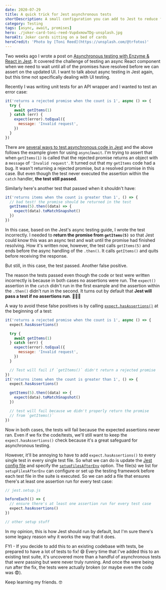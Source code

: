 ```yaml
---
date: 2020-07-29
title: A quick trick for Jest asynchronous tests
shortDescription: A small configuration you can add to Jest to reduce false positives for async tests
category: Testing
tags: [async, await, promises]
hero: ./joker-card-toni-reed-VupdxmowTDg-unsplash.jpg
heroAlt: Joker cards sitting on a bed of cards
heroCredit: 'Photo by [Toni Reed](https://unsplash.com/@trfotos)'
---
```


Two weeks ago I wrote a post on [Asynchronous testing with Enzyme & React in Jest](/blog/asynchronous-testing-with-enzyme-react-jest/). It covered the challenge of testing an async React component when we need to wait until all of the promises have resolved before we can assert on the updated UI. I want to talk about async testing in Jest again, but this time not specifically dealing with UI testing.

Recently I was writing unit tests for an API wrapper and I wanted to test an error case:

```js
it('returns a rejected promise when the count is 1', async () => {
  try {
    await getItems(1)
  } catch (err) {
    expect(error).toEqual({
      message: 'Invalid request',
    })
  }
})
```

There are [several ways to test asynchronous code in Jest](https://jestjs.io/docs/en/asynchronous) and the above follows the example given for using `async`/`await`. I'm trying to assert that when `getItems(1)` is called that the rejected promise returns an object with a `message` of `'Invalid request'`. It turned out that my `getItems` code had a bug. It wasn't returning a rejected promise, but a resolved promise in this case. But even though the test never executed the assertion within the `catch` handler, **the test still passed**.

Similarly here's another test that passed when it shouldn't have:

```js
it('returns items when the count is greater than 1', () => {
  // bad test! the promise should be returned in the test
  getItems(5).then((data) => {
    expect(data).toMatchSnapshot()
  })
})
```

In this case, based on the Jest's async testing guide, I wrote the test incorrectly. I needed to **return the promise from `getItems(5)`** so that Jest could know this was an async test and wait until the promise had finished resolving. How it's written now, however, the test calls `getItems(5)` and ends before the async handling of the `.then()`. It calls `getItems()` and quits before receiving the response.

But still, in this case, the test passed. Another false positive.

The reason the tests passed even though the code or test were written incorrectly is because in both cases no assertions were run. The `expect()` assertion in the `catch` didn't run in the first example and the assertion within the `.then()` didn't run in the second. It turns out by default that **Jest will pass a test if no assertions run**. 🤦🏾‍♂️

A way to avoid these false positives is by calling [`expect.hasAssertions()`](https://jestjs.io/docs/en/expect#expecthasassertions) at the beginning of a test:

```js
it('returns a rejected promise when the count is 1', async () => {
  expect.hasAssertions()

  try {
    await getItems(1)
  } catch (err) {
    expect(error).toEqual({
      message: 'Invalid request',
    })
  }

  // Test will fail if `getItems()` didn't return a rejected promise
})
it('returns items when the count is greater than 1', () => {
  expect.hasAssertions()

  getItems(5).then((data) => {
    expect(data).toMatchSnapshot()
  })

  // test will fail because we didn't properly return the promise
  // from `getItems()`
})
```

Now in both cases, the tests will fail because the expected assertions never ran. Even if we fix the code/tests, we'll still want to keep the `expect.hasAssertions()` check because it's a great safeguard for asynchronous testing.

However, it'll be annoying to have to add `expect.hasAssertions()` to every single test in every single test file. So what we can do is update the [Jest config file](https://jestjs.io/docs/en/configuration) and specify the [`setupFilesAfterEnv`](https://jestjs.io/docs/en/configuration#setupfilesafterenv-array) option. The file(s) we list for `setupFilesAfterEnv` can configure or set up the testing framework before each test file in the suite is executed. So we can add a file that ensures there's at least one assertion run for every test case:

```js
// jest.setup.js

beforeEach(() => {
  // ensure there's at least one assertion run for every test case
  expect.hasAssertions()
})

// other setup stuff
```

In my opinion, this is how Jest should run by default, but I'm sure there's some legacy reason why it works the way that it does.

FYI - If you decide to add this to an existing codebase with tests, be prepared to have a lot of tests to fix! 😄 Every time that I've added this to an existing test suite, it's uncovered more than a handful of asynchronous tests that _were_ passing but were never truly running. And once the were being run after the fix, the tests were actually broken (or maybe even the code was 😨).

Keep learning my friends. 🤓
